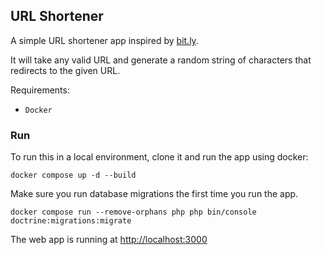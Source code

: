 ## URL Shortener

A simple URL shortener app inspired by [bit.ly](https://bit.ly).

It will take any valid URL and generate a random string of characters that redirects to the given URL.

Requirements:

- `Docker`

### Run

To run this in a local environment, clone it and run the app using docker:

`docker compose up -d --build`

Make sure you run database migrations the first time you run the app.

`docker compose run --remove-orphans php php bin/console doctrine:migrations:migrate`

The web app is running at [http://localhost:3000](http://localhost:3000)
